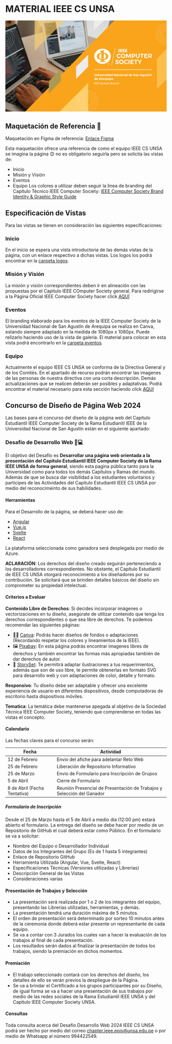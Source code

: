 # MATERIAL IEEE CS UNSA

![Cover IEEE CS UNSA](recursos-varios/Cover_Facebook.png)

## Maquetación de Referencia 🎨
Maquetación en Figma de referencia: [Enlace Figma](https://www.figma.com/proto/YiVgScMipwL9e7pcQp7FbJ/MyFirstMockUp?type=design&node-id=5-10&t=kLBBQo4nw9wDfcsb-1&scaling=scale-down-width&page-id=0%3A1&starting-point-node-id=5%3A10&mode=design)

Esta maquetación ofrece una referencia de como el equipo IEEE CS UNSA se imagina la página 😊 no es obligatorio seguirla pero se solicita las vistas de:
- Inicio
- Misión y Visión
- Eventos
- Equipo
Los colores a utilizar deben seguir la linea de branding del Capitulo Técnico IEEE Computer Society: [IEEE Computer Society Brand Identity & Graphic Style Guide](https://www.computer.org/about/ieee-computer-society-brand-guide)
## Especificación de Vistas
Para las vistas se tienen en consideración las siguientes especificaciones:
### Inicio
En el inicio se espera una vista introductoria de las demás vistas de la página, con un enlace respectivo a dichas vistas. Los logos los podrá encontrar en la [carpeta logos](/logos).
### Misión y Visión
La misión y visión correspondientes deben ir en alineación con las propuestas por el Capitulo IEEE COmputer Society general. Para redirigirse a la Página Oficial IEEE Computer Society hacer click [AQUÍ](https://www.computer.org/about?source=nav)
### Eventos
El branding elaborado para los eventos de la IEEE Computer Society de la Universidad Nacional de San Agustín de Arequipa se realiza en Canva, estando siempre adaptado en la medida de 1080px x 1080px. Puede relizarlo haciendo uso de la vista de galería. El material para colocar en esta vista podrá encontrarlo en la [carpeta eventos](/eventos).
### Equipo
Actualmente el equipo IEEE CS UNSA se conforma de la Directiva General y de los Comités. En el apartado de recurso podrán encontrar las imagenes de las personas de nuestra directiva con una corta descripción. Demás actualizaciones que se realicen deberán ser posibles y adaptativas.
Podrá encontrar el material necesario para esta sección haciendo click [AQUI](/equipo/2024) 

## Concurso de Diseño de Página Web 2024
Las bases para el concurso del diseño de la página web del Capitulo Estudiantil IEEE Computer Society de la Rama Estudianitl IEEE de la Universidad Nacional de San Agustín están en el siguiente apartado: 

### Desafío de Desarrollo Web 🎨💻

El objetivo del Desafío es **Desarrollar una página web orientada a la presentación del Capitulo Estudiantil IEEE Computer Society de la Rama IEEE UNSA de forma general**, siendo esta pagina pública tanto para la Universidad como para todos los demás Capitulos y Ramas del mundo. Además de que se busca dar visibilidad a los estudiantes voluntarios y participes de las Actividades del Capitulo Estudiantil IEEE CS UNSA por medio del reconocimeinto de sus habilidades.

#### Herramientas

Para el Desarrollo de la página, se deberá hacer uso de:
- [Angular](https://angular.io/)
- [Vue.js](https://vuejs.org/)
- [Svelte](https://svelte.dev/)
- [React](https://react.dev/)

La plataforma seleccionada como ganadora será desplegada por medio de Azure.

**ACLARACIÓN**: Los derechos del diseño creado seguirán perteneciendo a los desarrolladores correspondientes. No obstante, el Capítulo Estudiantil de IEEE CS UNSA otorgará reconocimiento a los diseñadores por su contribución. Se solicitará que se brinden detalles básicos del diseño sin comprometer su propiedad intelectual.

#### Criterios a Evaluar

**Contenido Libre de Derechos**: Si decides incorporar imágenes o vectorizaciones en tu diseño, asegúrate de utilizar contenido que tenga los derechos correspondientes o que sea libre de derechos. Te podemos recomendar las siguientes páginas:
- 🧑‍🎨 [Canva](https://www.canva.com/): Podrás hacer diseños de fondos o adaptaciones (Recordando respetar los colores y lineamientos de la IEEE).
- 🖼️ [Pixabay](https://pixabay.com/): En esta página podrás encontrar imagenes libres de derechos y también encontrar las formas más apropiadas también de dar derechos de autor.
- 👱 [StorySet](https://storyset.com/): Te permitirá adaptar ilustraciones a tus requerimientos, además que son de uso libre, te permite obtenerlas en formato SVG para desarrollo web y con adaptaciones de color, detalle y formato.

**Responsivo**: Tu diseño debe ser adaptable y ofrecer una excelente experiencia de usuario en diferentes dispositivos, desde computadoras de escritorio hasta dispositivos móviles.

**Tematica**: La temática debe mantenerse apegada al objetivo de la Sociedad Técnica IEEE Computer Society, teniendo que comprenderse en todas las vistas el concepto.

#### Calendario

Las fechas claves para el concurso serán:

|Fecha|Actividad|
|---|---|
|12 de Febrero|Envio del afiche para adelantar Reto Web|
|25 de Febrero|Liberación de Repositorio Informativo|
|25 de Marzo|Envio de Formulario para Inscripción de Grupos|
|5 de Abril|Cierre de Formulario|
|8 de Abril (Fecha Tentativa)|Reunión Presencial de Presentación de Trabajos y Selección del Ganador|

##### Formulario de Inscripción

Desde el 25 de Marzo hasta el 5 de Abril a medio día (12:00 pm) estará abierto el formulario. La entrega del diseño se debe hacer por medio de un Repositorio de GitHub el cual deberá estar como Público. En el formulario se va a solicitar:

- Nombre del Equipo o Desarrollador Individual
- Datos de los Integrantes del Grupo (Es de 1 hasta 5 integrantes)
- Enlace de Repositorio GitHub
- Herramienta Utilizada (Angular, Vue, Svelte, React)
- Especificaciones Técnicas (Versiones utilizadas y Librerías)
- Descripción General de las Vistas
- Consideraciones varias

#### Presentación de Trabajos y Selección

- La presentación será realizada por 1 o 2 de los integrantes del equipo, presentando las Librerías utilizadas, herramientas, y demás.
- La presentación tendrá una duración máxima de 5 minutos.
- El orden de presentación será determinado por sorteo 10 minutos antes de la ceremonia donde deberá estar presente un representante de cada equipo.
- Se va a contar con 3 Jurados los cuales van a hacer la evaluación de los trabajos al final de cada presentación.
- Los resultados serán dados al finalizar la presentación de todos los trabajos, siendo la premiación en dichos momentos. 

#### Premiación

- El trabajo seleccionado contará con los derechos del diseño, los detalles de ello se verán previos la despliegue de la Página.
- Se va a brindar el Certificado a los grupos participantes por su Diseño, de igual forma se va a hacer una presentación de sus trabajos por medio de las redes sociales de la Rama Estudiantil IEEE UNSA y del Capitulo IEEE Computer Society UNSA.

#### Consultas

Toda consulta acerca del Desafío Desarrollo Web 2024 IEEE CS UNSA podrá ser hecho por medio del correo chapter.ieee.epis@unsa.edu.pe o por medio de Whatsapp al número 994422549.
